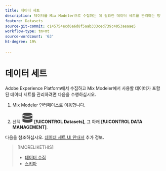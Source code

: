 ```yaml
---
title: 데이터 세트
description: 데이터를 Mix Modeler으로 수집하는 데 필요한 데이터 세트를 관리하는 방법을 알아봅니다.
feature: Datasets
source-git-commit: c145754ecd6a6d8f5aab333ced739c4053aeaae5
workflow-type: tm+mt
source-wordcount: '63'
ht-degree: 19%

---
```



# 데이터 세트

Adobe Experience Platform에서 수집하고 Mix Modeler에서 사용할 데이터가 포함된 데이터 세트를 관리하려면 다음을 수행하십시오.

1. Mix Modeler 인터페이스로 이동합니다.

1. 선택 ![데이터](../assets/icons/Data.svg) **[!UICONTROL Datasets]**, 그 아래 **[!UICONTROL DATA MANAGEMENT]**.

다음을 참조하십시오. [데이터 세트 UI 안내서](https://experienceleague.adobe.com/docs/experience-platform/catalog/datasets/user-guide.html?lang=ko) 추가 정보.

>[!MORELIKETHIS]
>
>* [데이터 수집](overview.md)
>* [스키마](schemas.md)
